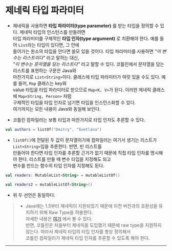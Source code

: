 # 제네릭 타입 파라미터

- 제네릭을 사용하면 **타입 파라미터(type parameter)** 를 받는 타입을 정의할 수 있다. 제네릭 타입의 인스턴스를 만들려면  
  타입 파라미터를 구체적인 **타입 인자(type argument)** 로 치환해야 한다. 예를 들어 `List`라는 타입이 있다면, 그 안에  
  들어가는 원소의 타입을 안다면 쓸모 있을 것이다. 타입 파라미터를 사용하면 _"이 변수는 리스트이다"_ 라고 말하는 대신,  
  _"이 변수는 문자열을 담는 리스트다"_ 라고 말할 수 있다. 코틀린에서 문자열을 담는 리스트를 표현하는 구문은 Java와  
  마찬가지로 `List<String>`이다. 클래스에 타입 파라미터가 여럿 있을 수도 있다. 예를 들어, `Map` 클래스는 key와  
  value 타입을 타입 파라미터로 받으므로 `Map<K, V>`가 된다. 이러한 제네릭 클래스에 `Map<String, Person>` 처럼  
  구체적인 타입을 타입 인자로 넘기면 타입을 인스턴스화할 수 있다.  
  여기까지는 모든 내용이 Java와 동일해 보인다.

- 코틀린 컴파일러는 보통 타입과 마찬가지로 타입 인자도 추론할 수 있다.

```kt
val authors = listOf("Dmitry", "Svetlana")
```

- `listOf()`에 전달된 두 값이 문자열이기에 컴파일러는 여기서 생기는 리스트가 `List<String>`임을 추론한다. 반면, 빈 리스트를  
  만들어야 한다면 타입 인자를 추론할 근거가 없기 때문에 직접 타입 인자를 명시해야 한다. 리스트를 만들 때 변수 타입을 지정해도 되고  
  변수를 만드는 함수의 타입 인자를 지정해도 된다.

```kt
val readers: MutableList<String> = mutableListOf()

val readers2 = mutableListOf<String>()
```

- 위 두 선언은 동일하다.

> - Java에는 1.5부터 제네릭이 지원되었기 때문에 이전 버전과의 호환성을 유지하기 위해 Raw Type을 허용한다.  
>    자세한 내용은 <a href="https://github.com/sang-w0o/Study/blob/master/Programming%20Paradigm/Effective%20Java/4.%20%EC%A0%9C%EB%84%A4%EB%A6%AD/Item%2026.%20Raw%20%ED%83%80%EC%9E%85%EC%9D%80%20%EC%82%AC%EC%9A%A9%ED%95%98%EC%A7%80%20%EB%A7%88%EB%9D%BC.md">여기</a> 에서 볼 수 있다.  
>   반면, 코틀린은 처음부터 제네릭을 도입했기 때문에 raw type을 지원하지 않는다. 따라서 제네릭 타입의 타입 인자를 항상 정의해서  
>   코틀린 컴파일러가 제네릭 타입 인자를 추론할 수 있도록 해야 한다.

<hr/>
